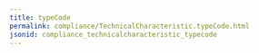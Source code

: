 ```yaml
---
title: typeCode
permalink: compliance/TechnicalCharacteristic.typeCode.html
jsonid: compliance_technicalcharacteristic_typecode
---
```

